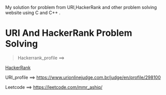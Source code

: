 My solution for problem from URI,HackerRank and other problem solving website using C and C++ .

# URI And HackerRank Problem Solving

>Hackerrank_profile ==>


[HackerRank](https://www.hackerrank.com/mmr_ashiq)

URI_profile ==> https://www.urionlinejudge.com.br/judge/en/profile/298100

Leetcode ==> https://leetcode.com/mmr_ashiq/
